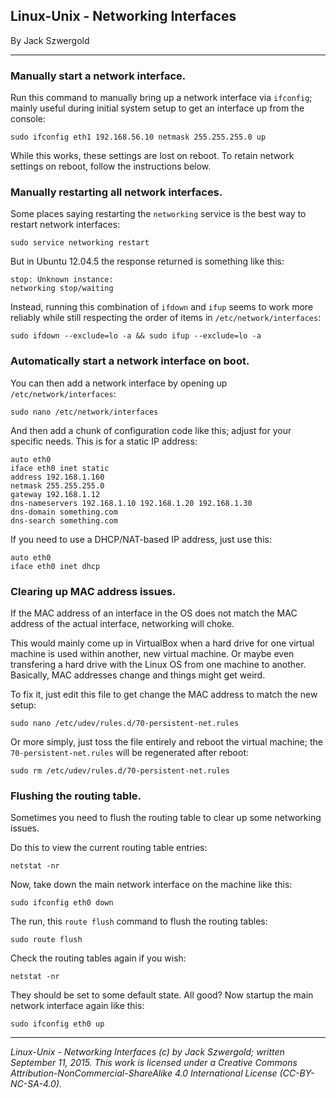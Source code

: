 ## Linux-Unix - Networking Interfaces

By Jack Szwergold

***

### Manually start a network interface.

Run this command to manually bring up a network interface via `ifconfig`; mainly useful during initial system setup to get an interface up from the console:

	sudo ifconfig eth1 192.168.56.10 netmask 255.255.255.0 up

While this works, these settings are lost on reboot. To retain network settings on reboot, follow the instructions below.

### Manually restarting all network interfaces.

Some places saying restarting the `networking` service is the best way to restart network interfaces:

    sudo service networking restart

But in Ubuntu 12.04.5 the response returned is something like this:

	stop: Unknown instance: 
	networking stop/waiting

Instead, running this combination of `ifdown` and `ifup` seems to work more reliably while still respecting the order of items in `/etc/network/interfaces`:

    sudo ifdown --exclude=lo -a && sudo ifup --exclude=lo -a

### Automatically start a network interface on boot.

You can then add a network interface by opening up `/etc/network/interfaces`:

	sudo nano /etc/network/interfaces

And then add a chunk of configuration code like this; adjust for your specific needs. This is for a static IP address:

	auto eth0
	iface eth0 inet static
	address 192.168.1.160
	netmask 255.255.255.0
	gateway 192.168.1.12
	dns-nameservers 192.168.1.10 192.168.1.20 192.168.1.30
	dns-domain something.com
	dns-search something.com

If you need to use a DHCP/NAT-based IP address, just use this:

	auto eth0
	iface eth0 inet dhcp

### Clearing up MAC address issues.

If the MAC address of an interface in the OS does not match the MAC address of the actual interface, networking will choke.

This would mainly come up in VirtualBox when a hard drive for one virtual machine is used within another, new virtual machine. Or maybe even transfering a hard drive with the Linux OS from one machine to another. Basically, MAC addresses change and things might get weird.

To fix it, just edit this file to get change the MAC address to match the new setup:

	sudo nano /etc/udev/rules.d/70-persistent-net.rules

Or more simply, just toss the file entirely and reboot the virtual machine; the `70-persistent-net.rules` will be regenerated after reboot:

	sudo rm /etc/udev/rules.d/70-persistent-net.rules

### Flushing the routing table.

Sometimes you need to flush the routing table to clear up some networking issues. 

Do this to view the current routing table entries:

    netstat -nr

Now, take down the main network interface on the machine like this:

	sudo ifconfig eth0 down

The run, this `route flush` command to flush the routing tables:

	sudo route flush

Check the routing tables again if you wish:

    netstat -nr

They should be set to some default state. All good? Now startup the main network interface again like this:

	sudo ifconfig eth0 up

***

*Linux-Unix - Networking Interfaces (c) by Jack Szwergold; written September 11, 2015. This work is licensed under a Creative Commons Attribution-NonCommercial-ShareAlike 4.0 International License (CC-BY-NC-SA-4.0).*